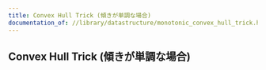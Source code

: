 ```yaml
---
title: Convex Hull Trick (傾きが単調な場合)
documentation_of: //library/datastructure/monotonic_convex_hull_trick.hpp
---
```

## Convex Hull Trick (傾きが単調な場合)
